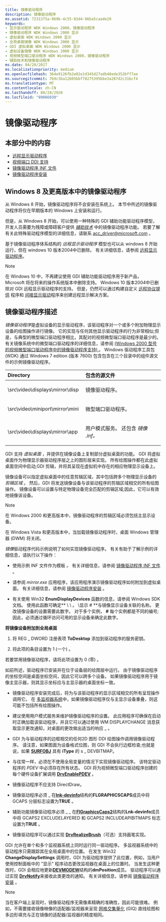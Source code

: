 ```yaml
---
title: 镜像驱动程序
description: 镜像驱动程序
ms.assetid: 7231375a-969b-4c55-83d4-96ba5caade20
keywords:
- 显示驱动程序 WDK Windows 2000，镜像驱动程序
- 镜像驱动程序 WDK Windows 2000 显示
- 虚拟桌面 WDK Windows 2000 显示
- 全局桌面镜像 WDK Windows 2000 显示
- GDI 虚拟桌面 WDK Windows 2000 显示
- 虚拟设备镜像 WDK Windows 2000 显示
- 视频微型端口驱动程序 WDK Windows 2000，镜像驱动程序
- 辅助技术和镜像驱动程序
ms.date: 04/20/2017
ms.localizationpriority: medium
ms.openlocfilehash: 364e9126fb2e02e1d345d27adb48ede352bff7ae
ms.sourcegitcommit: 7b9c3ba12b05bbf78275395bbe3a287d2c31bcf4
ms.translationtype: MT
ms.contentlocale: zh-CN
ms.lasthandoff: 08/28/2020
ms.locfileid: "89066030"
---
```

# <a name="mirror-drivers"></a>镜像驱动程序

## <a name="span-idin_this_sectionspanin-this-section"></a><span id="in_this_section"></span>本部分中的内容


-   [远程显示驱动程序](remote-display-drivers.md)
-   [视频端口 DDI 支持](video-port-ddi-support.md)
-   [镜像驱动程序 INF 文件](mirror-driver-inf-file.md)
-   [镜像驱动程序安装](mirror-driver-installation.md)

## <a name="mirror-drivers-in-windows8-and-above"></a>Windows 8 及更高版本中的镜像驱动程序

从 Windows 8 开始，镜像驱动程序将不会安装在系统上。 本节中所述的镜像驱动程序将仅在早期版本的 Windows 上安装和运行。

但是，从 Windows 8 开始，可以使用一种特殊的 GDI 辅助功能驱动程序模型，开发人员需要为残障或障碍客户提供 [*辅助技术*](https://go.microsoft.com/fwlink/p/?linkid=248209) 中的镜像驱动程序功能。 若要了解有关此特殊驱动程序模型的详细信息，请联系 <acc_driver@microsoft.com> 。

基于镜像驱动程序体系结构的 *远程显示驱动程序* 模型也可以从 windows 8 开始运行，但在 windows 10 版本2004中已删除。 有关详细信息，请参阅 [远程显示驱动程序](remote-display-drivers.md)。

> [!NOTE]
>
> 在 Windows 10 中，不再建议使用 GDI 辅助功能驱动程序用于新产品，Microsoft 将在将来的操作系统版本中删除支持。 Windows 10 版本2004中已删除对 GDI 远程显示驱动程序的支持。 但是，仍然可以通过构建自定义 [远程协议提供](/windows/win32/termserv/creating-a-custom-remote-protocol) 程序和 [间接显示驱动](indirect-display-driver-model-overview.md)程序来创建远程显示解决方案。

## <a name="span-idddk_mirror_drivers_ggspanspan-idddk_mirror_drivers_ggspanmirror-driver-description"></a><span id="ddk_mirror_drivers_gg"></span><span id="DDK_MIRROR_DRIVERS_GG"></span>镜像驱动程序描述


*镜像驱动程序*是虚拟设备的显示驱动程序，该驱动程序对一个或多个附加物理显示设备的绘图操作进行镜像。 它的实现与任何其他显示驱动程序的行为非常相似;但是，与典型的微型端口驱动程序相比，其配对的视频微型端口驱动程序是最少的。 有关镜像系统中的微型端口驱动程序的详细信息，请参阅 [ (Windows 2000 型号的视频微型端口驱动程序中的镜像驱动程序支持) ](mirror-driver-support-in-video-miniport-drivers--windows-2000-model-.md) 。 Windows 驱动程序工具包 (WDK) 通过 Windows 7 edition (版本 7600) 包含包含在三个目录中的组件源文件的示例镜像驱动程序。

<table>
<colgroup>
<col width="50%" />
<col width="50%" />
</colgroup>
<thead>
<tr class="header">
<th align="left">Directory</th>
<th align="left">包含的源文件</th>
</tr>
</thead>
<tbody>
<tr class="odd">
<td align="left"><p>\src\video\displays\mirror\disp</p></td>
<td align="left"><p>镜像驱动程序。</p></td>
</tr>
<tr class="even">
<td align="left"><p>\src\video\miniport\mirror\mini</p></td>
<td align="left"><p>微型端口驱动程序。</p></td>
</tr>
<tr class="odd">
<td align="left"><p>\src\video\displays\mirror\app</p></td>
<td align="left"><p>用户模式服务。 还包含 <em>镜像 .inf。</em></p></td>
</tr>
</tbody>
</table>

GDI 支持 *虚拟桌面* ，并提供在镜像设备上复制部分虚拟桌面的功能。 GDI 将虚拟桌面作为物理显示器驱动程序层之上的图形层来实现。 所有绘图操作都在此虚拟桌面空间中启动;GDI 剪辑，并将其呈现在虚拟机中存在的相应物理显示设备上。

镜像设备可以指定虚拟桌面中的任意剪辑区域，其中包括跨多个物理显示设备的 *剪辑区域* 。 然后，GDI 将发送镜像设备与该驱动程序的剪辑区域相交的所有绘图操作。 镜像设备可以设置与特定物理设备完全匹配的剪辑区域;因此，它可以有效地镜像该设备。

> [!NOTE]
>
> 在 Windows 2000 和更高版本中，镜像驱动程序的剪辑区域必须包括主显示设备。
>
> 在 Windows Vista 和更高版本中，当加载镜像驱动程序时，桌面 Windows 管理器 (DWM) 将关闭。

*镜像*驱动程序代码示例说明了如何实现镜像驱动程序。 有关有助于了解示例的详细信息，请执行以下操作：

-   使用示例 INF 文件作为模板 *。* 有关详细信息，请参阅 [镜像驱动程序 INF 文件](mirror-driver-inf-file.md) 。

-   请参阅 *mirror.exe* 应用程序，该应用程序演示镜像驱动程序如何附加到虚拟桌面。 有关详细信息，请参阅 [镜像驱动程序安装](mirror-driver-installation.md) 。

-   有关使用 Win32 **EnumDisplayDevices** 函数的信息，请参阅 Windows SDK 文档。 使用此函数可确定** \\ \\ 。 \\显示 \# **与镜像显示设备关联的名称。 更改镜像设备的设置需要此数字。 对于多个实例， **\#** 每个实例都是不同的编号; 因此，必须通过循环访问可用的显示设备来确定此数字。

**将镜像设备附加到全局桌面**

1.  将 REG \_ DWORD 注册表项 **ToDesktop** 添加到驱动程序的服务密钥。

2.  将此项的条目设置为 1 (一个) 。

若要禁用镜像驱动程序，请将此项设置为 0 (零) 。

如前所述，驱动程序已安装并在位于设备层的绘图层中运行。 由于镜像驱动程序的坐标空间是桌面坐标空间，因此它可以跨多个设备。 如果镜像驱动程序用于镜像主显示器，则其显示坐标应与主显示器的桌面坐标一致。

-   镜像驱动程序安装完成后，将为与该驱动程序的显示区域相交的所有呈现操作调用它。 在 [多监视器系统](multiple-monitor-support-in-the-display-driver.md)中，如果镜像驱动程序仅与主显示设备重叠，则这可能不包括所有绘图操作。

-   建议使用用户模式服务来维护镜像驱动程序的设置。 此应用程序可确保在启动时正确加载该驱动程序，并且它可以通过使用 WM DISPLAYCHANGE 消息获取显示更改通知，对桌面的更改做出适当的响应 \_ 。

-   GDI 为与驱动程序的边框相交的任何2D 图形 DDI 绘图操作调用镜像驱动程序。 请注意，如果图面为设备格式位图，则 GDI 不会执行边框检查;也就是说，如果 [**SURFOBJ**](/windows/desktop/api/winddi/ns-winddi-_surfobj) 具有 **iType** 的 s \_ DEVBITMAP。

-   与往常一样，必须在不使用全局变量的情况下实现镜像驱动程序。 该特定驱动程序的 *PDEV* 中必须存在所有状态。 GDI 将为视频微型端口驱动程序创建的每个硬件设备扩展调用 [**DrvEnablePDEV**](/windows/desktop/api/winddi/nf-winddi-drvenablepdev) 。

-   镜像驱动程序不应支持 DirectDraw。

-   镜像驱动程序必须 \_ 在[**lnk-devinfo**](/windows/desktop/api/winddi/ns-winddi-tagdevinfo)结构的**FLGRAPHICSCAPS**成员中将 GCAPS 分层标志设置为**TRUE** 。

-   辅助功能镜像驱动程序必须 \_ \_ 在[**FlGraphicsCaps2**](/windows/desktop/api/winddi/ns-winddi-tagdevinfo)结构的**Lnk-devinfo**成员中将 GCAPS2 EXCLUDELAYERED 和 GCAPS2 INCLUDEAPIBITMAPS 标志设置为**TRUE** 。

-   镜像驱动程序可以通过实现 [**DrvRealizeBrush**](/windows/desktop/api/winddi/nf-winddi-drvrealizebrush)（可选）支持画笔实现。

GDI 允许在单个和多个监视器系统上同时运行同一驱动程序。 多监视器系统中的驱动程序只需跟踪其在全局桌面中的位置。 在发生 Win32 **ChangeDisplaySettings** 调用时，GDI 为驱动程序提供了此位置，例如，当用户使用控制面板中的 "显示" 程序动态更改监视器在桌面上的位置时。 当发生这种更改时，GDI 会相应地更新[**DEVMODEW**](/windows/desktop/api/wingdi/ns-wingdi-_devicemodew)结构的**dmPosition**成员。 驱动程序可以通过实现 [**DrvNotify**](/windows/desktop/api/winddi/nf-winddi-drvnotify)来接收此类更改的通知。 有关详细信息，请参阅 [镜像驱动程序安装](mirror-driver-installation.md) 。

> [!NOTE]
>
> 当在客户端上呈现时，镜像驱动程序无需像素精确的准确性，因此可能很难。 例如，不需要接收镜像映像的适配器/监视器来呈现 [网格交集量化](cosmetic-lines.md) (GIQ) 直线绘图和多边形填充与正在镜像的适配器/监视器的精度相同。
